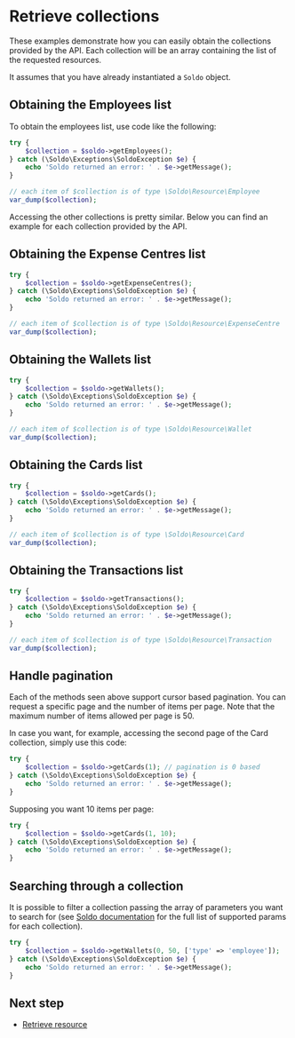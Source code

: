 # Retrieve collections

These examples demonstrate how you can easily obtain the collections provided by the API. Each collection will be an array containing the list of the requested resources.

It assumes that you have already instantiated a `Soldo` object.

## Obtaining the Employees list

To obtain the employees list, use code like the following:

```php
try {
    $collection = $soldo->getEmployees();
} catch (\Soldo\Exceptions\SoldoException $e) {
    echo 'Soldo returned an error: ' . $e->getMessage();
}

// each item of $collection is of type \Soldo\Resource\Employee
var_dump($collection);
```

Accessing the other collections is pretty similar. Below you can find an example for each collection provided by the API.


## Obtaining the Expense Centres list

```php
try {
    $collection = $soldo->getExpenseCentres();
} catch (\Soldo\Exceptions\SoldoException $e) {
    echo 'Soldo returned an error: ' . $e->getMessage();
}

// each item of $collection is of type \Soldo\Resource\ExpenseCentre
var_dump($collection);
```

## Obtaining the Wallets list

```php
try {
    $collection = $soldo->getWallets();
} catch (\Soldo\Exceptions\SoldoException $e) {
    echo 'Soldo returned an error: ' . $e->getMessage();
}

// each item of $collection is of type \Soldo\Resource\Wallet
var_dump($collection);
```

## Obtaining the Cards list

```php
try {
    $collection = $soldo->getCards();
} catch (\Soldo\Exceptions\SoldoException $e) {
    echo 'Soldo returned an error: ' . $e->getMessage();
}

// each item of $collection is of type \Soldo\Resource\Card
var_dump($collection);
```


## Obtaining the Transactions list

```php
try {
    $collection = $soldo->getTransactions();
} catch (\Soldo\Exceptions\SoldoException $e) {
    echo 'Soldo returned an error: ' . $e->getMessage();
}

// each item of $collection is of type \Soldo\Resource\Transaction
var_dump($collection);
```

## Handle pagination

Each of the methods seen above support cursor based pagination. You can request a specific page and the number of items per page. Note that the maximum number of items allowed per page is 50.

In case you want, for example, accessing the second page of the Card collection, simply use this code:

```php
try {
    $collection = $soldo->getCards(1); // pagination is 0 based
} catch (\Soldo\Exceptions\SoldoException $e) {
    echo 'Soldo returned an error: ' . $e->getMessage();
}
```

Supposing you want 10 items per page:

```php
try {
    $collection = $soldo->getCards(1, 10);
} catch (\Soldo\Exceptions\SoldoException $e) {
    echo 'Soldo returned an error: ' . $e->getMessage();
}
```


## Searching through a collection

It is possible to filter a collection passing the array of parameters you want to search for (see [Soldo documentation](https://api-demo.soldocloud.net/documentation) for the full list of supported params for each collection).


```php
try {
    $collection = $soldo->getWallets(0, 50, ['type' => 'employee']);
} catch (\Soldo\Exceptions\SoldoException $e) {
    echo 'Soldo returned an error: ' . $e->getMessage();
}
```

## Next step
- [Retrieve resource](./resources.md)
